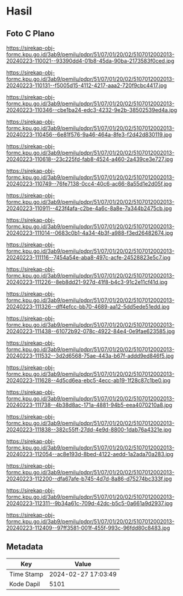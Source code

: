 # Hasil

## Foto C Plano

https://sirekap-obj-formc.kpu.go.id/3ab9/pemilu/pdpr/51/07/01/20/02/5107012002013-20240223-110021--93390dd4-01b8-45da-90ba-2173583f0ced.jpg

https://sirekap-obj-formc.kpu.go.id/3ab9/pemilu/pdpr/51/07/01/20/02/5107012002013-20240223-110131--f5005d15-4112-4217-aaa2-720f9cbc4417.jpg

https://sirekap-obj-formc.kpu.go.id/3ab9/pemilu/pdpr/51/07/01/20/02/5107012002013-20240223-110346--cbe1ba24-edc3-4232-9e2b-38502539ed4a.jpg

https://sirekap-obj-formc.kpu.go.id/3ab9/pemilu/pdpr/51/07/01/20/02/5107012002013-20240223-110456--6e81f576-9a46-464a-8fe3-f2d42d830119.jpg

https://sirekap-obj-formc.kpu.go.id/3ab9/pemilu/pdpr/51/07/01/20/02/5107012002013-20240223-110618--23c225fd-fab8-4524-a460-2a439ce3e727.jpg

https://sirekap-obj-formc.kpu.go.id/3ab9/pemilu/pdpr/51/07/01/20/02/5107012002013-20240223-110749--76fe7138-0cc4-40c6-ac66-8a55d1e2d05f.jpg

https://sirekap-obj-formc.kpu.go.id/3ab9/pemilu/pdpr/51/07/01/20/02/5107012002013-20240223-110911--423f4afa-c2be-4a6c-8a8e-7a344b2475cb.jpg

https://sirekap-obj-formc.kpu.go.id/3ab9/pemilu/pdpr/51/07/01/20/02/5107012002013-20240223-111014--0683c0b1-4a34-4b3f-a988-f3ed26482674.jpg

https://sirekap-obj-formc.kpu.go.id/3ab9/pemilu/pdpr/51/07/01/20/02/5107012002013-20240223-111116--7454a54e-aba8-497c-acfe-24528823e5c7.jpg

https://sirekap-obj-formc.kpu.go.id/3ab9/pemilu/pdpr/51/07/01/20/02/5107012002013-20240223-111226--8eb8dd21-927d-41f8-b4c3-91c2e11cf41d.jpg

https://sirekap-obj-formc.kpu.go.id/3ab9/pemilu/pdpr/51/07/01/20/02/5107012002013-20240223-111326--dff4efcc-bb70-4689-aa12-5dd5ede51edd.jpg

https://sirekap-obj-formc.kpu.go.id/3ab9/pemilu/pdpr/51/07/01/20/02/5107012002013-20240223-111438--61072b92-078c-4922-84e4-0e9fae623585.jpg

https://sirekap-obj-formc.kpu.go.id/3ab9/pemilu/pdpr/51/07/01/20/02/5107012002013-20240223-111532--3d2d6568-75ae-443a-b67f-addd9ed846f5.jpg

https://sirekap-obj-formc.kpu.go.id/3ab9/pemilu/pdpr/51/07/01/20/02/5107012002013-20240223-111628--4d5cd6ea-ebc5-4ecc-ab19-1f28c87c1be0.jpg

https://sirekap-obj-formc.kpu.go.id/3ab9/pemilu/pdpr/51/07/01/20/02/5107012002013-20240223-111738--4b38d8ac-171a-4881-94b5-eea4070210a8.jpg

https://sirekap-obj-formc.kpu.go.id/3ab9/pemilu/pdpr/51/07/01/20/02/5107012002013-20240223-111838--382c55ff-27dd-4e9d-8800-1dab76a4321e.jpg

https://sirekap-obj-formc.kpu.go.id/3ab9/pemilu/pdpr/51/07/01/20/02/5107012002013-20240223-112054--ac8e193d-8bed-4122-aedd-1a2ada70a283.jpg

https://sirekap-obj-formc.kpu.go.id/3ab9/pemilu/pdpr/51/07/01/20/02/5107012002013-20240223-112200--dfa67afe-b745-4d7d-8a86-d75274bc333f.jpg

https://sirekap-obj-formc.kpu.go.id/3ab9/pemilu/pdpr/51/07/01/20/02/5107012002013-20240223-112311--9b34a61c-709d-42dc-b5c5-0a661a9d2937.jpg

https://sirekap-obj-formc.kpu.go.id/3ab9/pemilu/pdpr/51/07/01/20/02/5107012002013-20240223-112409--97ff3581-001f-455f-993c-96fdd80c8483.jpg


## Metadata

| Key        | Value               |
| ---------- | ------------------- |
| Time Stamp | 2024-02-27 17:03:49 |
| Kode Dapil | 5101                |



